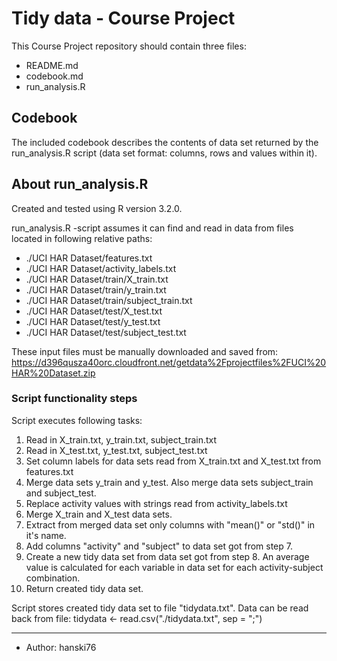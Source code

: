 # Tidy data - Course Project  

This Course Project repository should contain three files:

- README.md
- codebook.md
- run_analysis.R

## Codebook

The included codebook describes the contents of data set returned by the run_analysis.R script (data set format: columns, rows and values within it).

## About run_analysis.R

Created and tested using R version 3.2.0.

run_analysis.R -script assumes it can find and read in data from files located in following relative paths:

* ./UCI HAR Dataset/features.txt
* ./UCI HAR Dataset/activity_labels.txt
* ./UCI HAR Dataset/train/X_train.txt
* ./UCI HAR Dataset/train/y_train.txt
* ./UCI HAR Dataset/train/subject_train.txt
* ./UCI HAR Dataset/test/X_test.txt
* ./UCI HAR Dataset/test/y_test.txt
* ./UCI HAR Dataset/test/subject_test.txt

These input files must be manually downloaded and saved from:
https://d396qusza40orc.cloudfront.net/getdata%2Fprojectfiles%2FUCI%20HAR%20Dataset.zip

### Script functionality steps
Script executes following tasks:

1. Read in X_train.txt, y_train.txt, subject_train.txt
2. Read in X_test.txt, y_test.txt, subject_test.txt
3. Set column labels for data sets read from X_train.txt and X_test.txt from features.txt
4. Merge data sets y_train and y_test. Also merge data sets subject_train and subject_test.
5. Replace activity values with strings read from activity_labels.txt
6. Merge X_train and X_test data sets.
7. Extract from merged data set only columns with "mean()" or "std()" in it's name.
8. Add columns "activity" and "subject" to data set got from step 7.
9. Create a new tidy data set from data set got from step 8. An average value is calculated for each variable in data set for each activity-subject combination. 
10. Return created tidy data set.

Script stores created tidy data set to file "tidydata.txt".
Data can be read back from file:
tidydata <- read.csv("./tidydata.txt", sep = ";")




___

* Author: hanski76